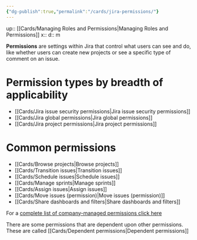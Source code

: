 ```yaml
---
{"dg-publish":true,"permalink":"/cards/jira-permissions/"}
---
```


up:: [[Cards/Managing Roles and Permissions\|Managing Roles and Permissions]] 
x:: 
d:: m

**Permissions** are settings within Jira that control what users can see and do, like whether users can create new projects or see a specific type of comment on an issue.

# Permission types by breadth of applicability 

- [[Cards/Jira issue security permissions\|Jira issue security permissions]]
- [[Cards/Jira global permissions\|Jira global permissions]]
- [[Cards/Jira project permissions\|Jira project permissions]]

# Common permissions

- [[Cards/Browse projects\|Browse projects]]
- [[Cards/Transition issues\|Transition issues]]
- [[Cards/Schedule issues\|Schedule issues]]
- [[Cards/Manage sprints\|Manage sprints]]
- [[Cards/Assign issues\|Assign issues]]
- [[Cards/Move issues (permission)\|Move issues (permission)]]
- [[Cards/Share dashboards and filters\|Share dashboards and filters]]

For a [complete list of company-managed permissions click here](https://support.atlassian.com/jira-cloud-administration/docs/permissions-for-company-managed-projects/)

There are some permissions that are dependent upon other permissions. These are called [[Cards/Dependent permissions\|Dependent permissions]]
